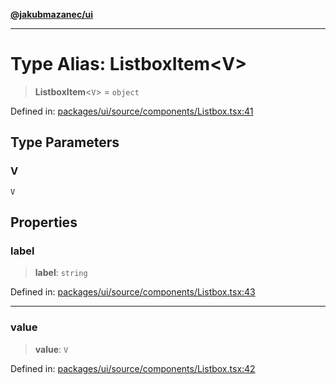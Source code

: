[**@jakubmazanec/ui**](../README.md)

---

# Type Alias: ListboxItem\<V\>

> **ListboxItem**\<`V`\> = `object`

Defined in:
[packages/ui/source/components/Listbox.tsx:41](https://github.com/jakubmazanec/tools/blob/74fa88a6249b3d486436ae7655f4962bc4a86e11/packages/ui/source/components/Listbox.tsx#L41)

## Type Parameters

### V

`V`

## Properties

### label

> **label**: `string`

Defined in:
[packages/ui/source/components/Listbox.tsx:43](https://github.com/jakubmazanec/tools/blob/74fa88a6249b3d486436ae7655f4962bc4a86e11/packages/ui/source/components/Listbox.tsx#L43)

---

### value

> **value**: `V`

Defined in:
[packages/ui/source/components/Listbox.tsx:42](https://github.com/jakubmazanec/tools/blob/74fa88a6249b3d486436ae7655f4962bc4a86e11/packages/ui/source/components/Listbox.tsx#L42)
